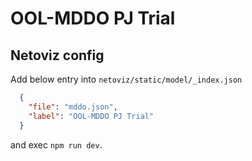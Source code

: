 # OOL-MDDO PJ Trial

## Netoviz config

Add below entry into `netoviz/static/model/_index.json`

```json
  {
    "file": "mddo.json",
    "label": "OOL-MDDO PJ Trial"
  }
```

and exec `npm run dev`.
